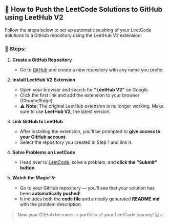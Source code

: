 ## 🚀 How to  Push the LeetCode Solutions to GitHub using LeetHub V2

Follow the steps below to set up automatic pushing of your LeetCode solutions to a GitHub repository using the LeetHub V2 extension:

### 📝 Steps:

1. **Create a GitHub Repository**
   - Go to [GitHub](https://github.com) and create a new repository with any name you prefer.

2. **Install LeetHub V2 Extension**
   - Open your browser and search for **"LeetHub V2"** on Google.
   - Click the first link and add the extension to your browser (Chrome/Edge).
   - ⚠️ **Note:** The original LeetHub extension is no longer working. Make sure to use **LeetHub V2**, the latest version.

3. **Link GitHub to LeetHub**
   - After installing the extension, you'll be prompted to **give access to your GitHub account**.
   - Select the repository you created in Step 1 and link it.

4. **Solve Problems on LeetCode**
   - Head over to [LeetCode](https://leetcode.com), solve a problem, and **click the "Submit" button**.

5. **Watch the Magic! ✨**
   - Go to your GitHub repository — you’ll see that your solution has been **automatically pushed**!
   - It includes both the **code file** and a neatly generated **README.md** with the problem description.

> Now your GitHub becomes a portfolio of your LeetCode journey! 💻📈
